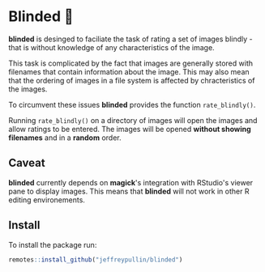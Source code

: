 # Blinded :see_no_evil:

**blinded** is desinged to faciliate the task of
rating a set of images blindly - that is without knowledge of any
characteristics of the image.

This task is complicated by the fact that images are generally stored with
filenames that contain information about the image. This may also mean
that the ordering of images in a file system is affected by
chracteristics of the images.

To circumvent these issues **blinded** provides the function `rate_blindly()`.

Running `rate_blindly()` on a directory of images will open the images and 
allow ratings to be entered. The images will be opened **without showing filenames** 
and in a **random** order.

## Caveat

**blinded** currently depends on **magick**'s integration with RStudio's viewer 
pane to display images. This means that **blinded** will not work in other 
R editing environements.  

## Install

To install the package run:

```r
remotes::install_github("jeffreypullin/blinded")
```
